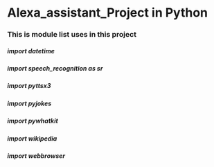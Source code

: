 # Alexa_assistant_Project in Python
<h3>This is module list uses in this project</h3>
<h5>import datetime</h5>
<h5>import speech_recognition as sr</h5>
<h5>import pyttsx3</h5>
<h5>import pyjokes</h5>
<h5>import pywhatkit</h5>
<h5>import wikipedia</h5>
<h5>import webbrowser</h5>


